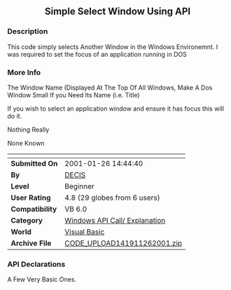 ﻿<div align="center">

## Simple Select Window Using API


</div>

### Description

This code simply selects Another Window in the Windows Environemnt. I was required to set the focus of an application running in DOS
 
### More Info
 
The Window Name (Displayed At The Top Of All Windows, Make A Dos Window Small If you Need Its Name (i.e. Title)

If you wish to select an application window and ensure it has focus this will do it.

Nothing Really

None Known


<span>             |<span>
---                |---
**Submitted On**   |2001-01-26 14:44:40
**By**             |[DECIS](https://github.com/Planet-Source-Code/PSCIndex/blob/master/ByAuthor/decis.md)
**Level**          |Beginner
**User Rating**    |4.8 (29 globes from 6 users)
**Compatibility**  |VB 6\.0
**Category**       |[Windows API Call/ Explanation](https://github.com/Planet-Source-Code/PSCIndex/blob/master/ByCategory/windows-api-call-explanation__1-39.md)
**World**          |[Visual Basic](https://github.com/Planet-Source-Code/PSCIndex/blob/master/ByWorld/visual-basic.md)
**Archive File**   |[CODE\_UPLOAD141911262001\.zip](https://github.com/Planet-Source-Code/decis-simple-select-window-using-api__1-14737/archive/master.zip)

### API Declarations

A Few Very Basic Ones.






